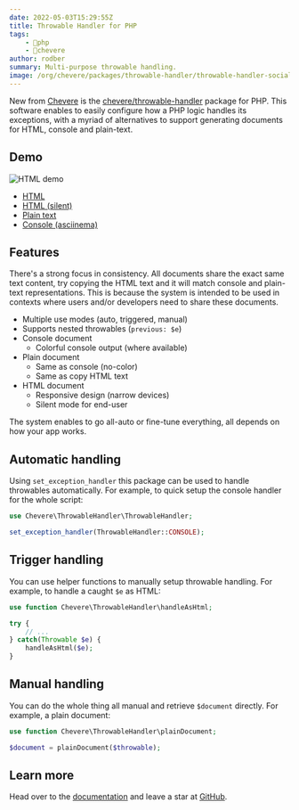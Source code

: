 ```yaml
---
date: 2022-05-03T15:29:55Z
title: Throwable Handler for PHP
tags:
    - 🐘php
    - 🥑chevere
author: rodber
summary: Multi-purpose throwable handling.
image: /org/chevere/packages/throwable-handler/throwable-handler-social.png
---
```


New from [Chevere](https://chevere.org) is the [chevere/throwable-handler](https://chevere.org/packages/throwable-handler) package for PHP. This software enables to easily configure how a PHP logic handles its exceptions, with a myriad of alternatives to support generating documents for HTML, console and plain-text.

## Demo

![HTML demo](/org/chevere/packages/throwable-handler/demo.svg)

* [HTML](https://chevere.github.io/throwable-handler/demo/output/html.html)
* [HTML (silent)](https://chevere.github.io/throwable-handler/demo/output/html-silent.html)
* [Plain text](https://chevere.github.io/throwable-handler/demo/output/plain.txt)
* [Console (asciinema)](https://asciinema.org/a/qqrx4VwYsLgMB5dmuSzSjr7G7)

## Features

There's a strong focus in consistency. All documents share the exact same text content, try copying the HTML text and it will match console and plain-text representations. This is because the system is intended to be used in contexts where users and/or developers need to share these documents.

- Multiple use modes (auto, triggered, manual)
- Supports nested throwables (`previous: $e`)
- Console document
  - Colorful console output (where available)
- Plain document
  - Same as console (no-color)
  - Same as copy HTML text
- HTML document
  - Responsive design (narrow devices)
  - Silent mode for end-user

The system enables to go all-auto or fine-tune everything, all depends on how your app works.

## Automatic handling

Using `set_exception_handler` this package can be used to handle throwables automatically. For example, to quick setup the console handler for the whole script:

```php
use Chevere\ThrowableHandler\ThrowableHandler;

set_exception_handler(ThrowableHandler::CONSOLE);
```

## Trigger handling

You can use helper functions to manually setup throwable handling. For example, to handle a caught `$e` as HTML:

```php
use function Chevere\ThrowableHandler\handleAsHtml;

try {
    // ...
} catch(Throwable $e) {
    handleAsHtml($e);
}
```

## Manual handling

You can do the whole thing all manual and retrieve `$document` directly. For example, a plain document:

```php
use function Chevere\ThrowableHandler\plainDocument;

$document = plainDocument($throwable);
```

## Learn more

Head over to the [documentation](https://chevere.org/packages/throwable-handler) and leave a star at [GitHub](https://github.com/chevere/throwable-handler).
